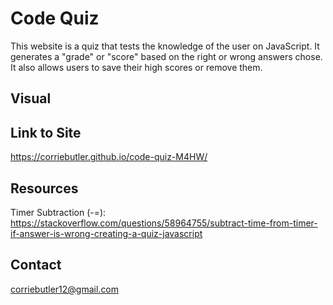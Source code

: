 # Code Quiz

This website is a quiz that tests the knowledge of the user on JavaScript. It generates a "grade" or "score" based on the right or wrong answers chose. It also allows users to save their high scores or remove them. 


## Visual




## Link to Site
https://corriebutler.github.io/code-quiz-M4HW/



## Resources
Timer Subtraction (-=): https://stackoverflow.com/questions/58964755/subtract-time-from-timer-if-answer-is-wrong-creating-a-quiz-javascript



## Contact
corriebutler12@gmail.com
